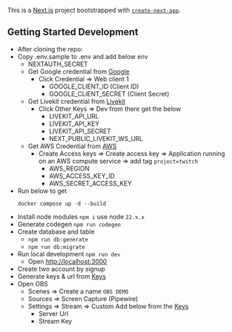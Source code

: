 This is a [Next.js](https://nextjs.org/) project bootstrapped with [`create-next-app`](https://github.com/vercel/next.js/tree/canary/packages/create-next-app).

## Getting Started Development

- After cloning the repo:
- Copy .env.sample to .env and add below env 
    - NEXTAUTH_SECRET
    - Get Google credential from [Google](https://console.cloud.google.com/apis/credentials?inv=1&invt=Abk_rw&project=xxxxxxxxx-xxxxxx)
        - Click Credential => Web client 1
            - GOOGLE_CLIENT_ID (Client ID)
            - GOOGLE_CLIENT_SECRET (Client Secret)
    - Get Livekit credential from [Livekit](https://cloud.livekit.io/projects/xxxxxxxxxx/settings/keys)
        - Click Other Keys => Dev from there get the below
            - LIVEKIT_API_URL
            - LIVEKIT_API_KEY
            - LIVEKIT_API_SECRET
            - NEXT_PUBLIC_LIVEKIT_WS_URL
    - Get AWS Credential from [AWS](https://us-east-1.console.aws.amazon.com/iam/home?region=us-east-1#/security_credentials?section=IAM_credentials)
        - Create Access keys => Create access key => Application running on an AWS compute service => add tag `project=twitch`
            - AWS_REGION
            - AWS_ACCESS_KEY_ID
            - AWS_SECRET_ACCESS_KEY
- Run below to get 
    ```
    docker compose up -d --build
    ```
- Install node modules `npm i` use node `22.x.x`
- Generate codegen `npm run codegen`
- Create database and table 
    - `npm run db:generate`
    - `npm run db:migrate`
- Run local development `npm run dev`
    - Open [http://localhost:3000](http://localhost:3000) 
- Create two account by signup
- Generate keys & url from [Keys](http://localhost:3000/u/xxxxxxx/keys)
- Open OBS
    - Scenes => Create a name `OBS DEMO`
    - Sources => Screen Capture (Pipewire)
    - Settings => Stream => Custom Add below from the [Keys](http://localhost:3000/u/xxxxxxx/keys)
        - Server Url 
        - Stream Key